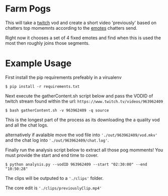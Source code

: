 # Farm Pogs

This will take a [twitch](https://www.twitch.tv) vod and create a short video 'previously' based on chatters top momemnts according to the [emotes](https://betterttv.com/) chatters send.

Right now it chooses a set of 4 fixed emotes and find when this is used the most then roughly joins those segments.

# Example Usage

First install the pip requirements prefeably in a virualenv

`$ pip install -r requirements.txt`

Next execute the gatherContent.sh script below and pass the VODID of twitch stream found within the url: `https://www.twitch.tv/videos/963962409`

`$ bash gatherContent.sh -v 963962409 -q source`

This is the longest part of the process as its downloading the a quality vod and all the chat logs.

alternatively if avalaible move the vod file into `'./out/963962409/vod.mkv'` and the chat log into `'./out/963962409/chat.log'`.

Finally run the analysis script below to extract all those pog momments!
You must provide the start and end time to cover.

`$ python analysis.py --vodID 963962409 --start "02:30:00" --end "10:50:28"`

The clips will be outputed to a `'./clips'` folder.

The core edit is `'./clips/previouslyClip.mp4'`

